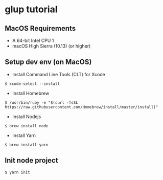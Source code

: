 # glup tutorial

## MacOS Requirements
- A 64-bit Intel CPU 1
- macOS High Sierra (10.13) (or higher)

## Setup dev env (on MacOS)
- Install Command Line Tools (CLT) for Xcode
```
$ xcode-select --install
```
- Install Homebrew
```
$ /usr/bin/ruby -e "$(curl -fsSL https://raw.githubusercontent.com/Homebrew/install/master/install)"
```
- Install Nodejs
```
$ brew install node
```
- Install Yarn
```
$ brew install yarn
```

## Init node project
```
$ yarn init
```